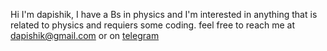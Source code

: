 Hi I'm dapishik, I have a Bs in physics and I'm interested in anything that is related to physics and requiers some coding.
feel free to reach me at dapishik@gmail.com or on [telegram](https://t.me/thepishik)
<!---
dapishik/dapishik is a ✨ special ✨ repository because its `README.md` (this file) appears on your GitHub profile.
You can click the Preview link to take a look at your changes.
--->
